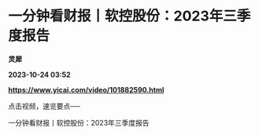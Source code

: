 # 一分钟看财报丨软控股份：2023年三季度报告
**灵犀**

**2023-10-24 03:52**

**https://www.yicai.com/video/101882590.html**

点击视频，速览要点──

一分钟看财报丨软控股份：2023年三季度报告